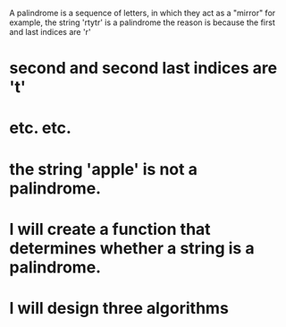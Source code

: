 A palindrome is a sequence of letters, in which they act as a "mirror" for example, the string 'rtytr' is a palindrome the reason is because the first and last indices are 'r'
# second and second last indices are 't'
# etc. etc.

# the string 'apple' is not a palindrome.

# I will create a function that determines whether a string is a palindrome.
# I will design three algorithms

